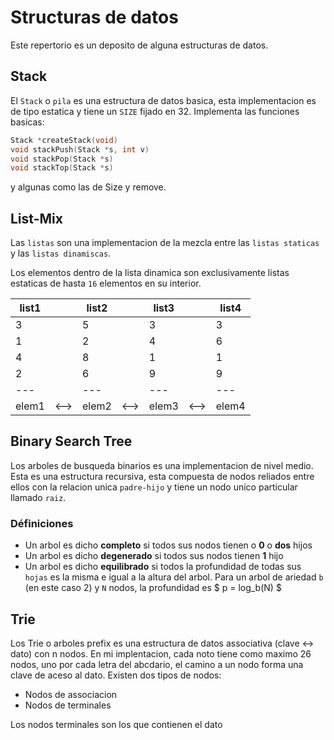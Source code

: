 # Structuras de datos

Este repertorio es un deposito de alguna estructuras de datos.

## Stack

El `Stack` o `pila` es una estructura de datos basica, esta implementacion es de tipo estatica y tiene un `SIZE` fijado en 32.
Implementa las funciones basicas:

```c
Stack *createStack(void)
void stackPush(Stack *s, int v)
void stackPop(Stack *s)
void stackTop(Stack *s)

```
y algunas como las de Size y remove.

## List-Mix
Las `listas` son una implementacion de la mezcla entre las `listas staticas` y las `listas dinamiscas`.

Los elementos dentro de la lista dinamica son exclusivamente listas estaticas de hasta `16` elementos en su interior.

| list1 |      | list2 |      | list3 |      | list4 |
| ----- | ---- | ----- | ---- | ----- | ---- | ----- |
|   3   |      |   5   |      |   3   |      |   3   |
|   1   |      |   2   |      |   4   |      |   6   |
|   4   |      |   8   |      |   1   |      |   1   |
|   2   |      |   6   |      |   9   |      |   9   |
|  ---  |      |  ---  |      |  ---  |      |  ---  |
| elem1 | <--> | elem2 | <--> | elem3 | <--> | elem4 |


## Binary Search Tree
Los arboles de busqueda binarios es una implementacion de nivel medio.
Esta es una estructura recursiva, esta compuesta de nodos reliados entre ellos con la relacion unica `padre-hijo` y tiene un nodo unico particular llamado `raiz`.
### Définiciones
- Un arbol es dicho **completo** si todos sus nodos tienen o **0** o **dos** hijos
- Un arbol es dicho **degenerado** si todos sus nodos tienen **1** hijo
- Un arbol es dicho **equilibrado** si todos la profundidad de todas sus `hojas` es la misma e igual a la altura del arbol. Para un arbol de ariedad `b` (en este caso 2) y `N` nodos, la profundidad es $ p = log_b(N) $

## Trie
Los Trie o arboles prefix es una estructura de datos associativa (clave <-> dato) con n nodos. En mi implentacion, cada noto tiene como maximo 26 nodos, uno por cada letra del abcdario, el camino a un nodo forma una clave de aceso al dato.
Existen dos tipos de nodos:

- Nodos de associacion
- Nodos de terminales

Los nodos terminales son los que contienen el dato